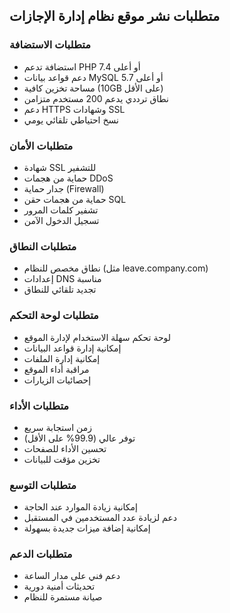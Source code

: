 ## متطلبات نشر موقع نظام إدارة الإجازات

### متطلبات الاستضافة
- استضافة تدعم PHP 7.4 أو أعلى
- دعم قواعد بيانات MySQL 5.7 أو أعلى
- مساحة تخزين كافية (10GB على الأقل)
- نطاق ترددي يدعم 200 مستخدم متزامن
- دعم HTTPS وشهادات SSL
- نسخ احتياطي تلقائي يومي

### متطلبات الأمان
- شهادة SSL للتشفير
- حماية من هجمات DDoS
- جدار حماية (Firewall)
- حماية من هجمات حقن SQL
- تشفير كلمات المرور
- تسجيل الدخول الآمن

### متطلبات النطاق
- نطاق مخصص للنظام (مثل leave.company.com)
- إعدادات DNS مناسبة
- تجديد تلقائي للنطاق

### متطلبات لوحة التحكم
- لوحة تحكم سهلة الاستخدام لإدارة الموقع
- إمكانية إدارة قواعد البيانات
- إمكانية إدارة الملفات
- مراقبة أداء الموقع
- إحصائيات الزيارات

### متطلبات الأداء
- زمن استجابة سريع
- توفر عالي (99.9% على الأقل)
- تحسين الأداء للصفحات
- تخزين مؤقت للبيانات

### متطلبات التوسع
- إمكانية زيادة الموارد عند الحاجة
- دعم لزيادة عدد المستخدمين في المستقبل
- إمكانية إضافة ميزات جديدة بسهولة

### متطلبات الدعم
- دعم فني على مدار الساعة
- تحديثات أمنية دورية
- صيانة مستمرة للنظام
